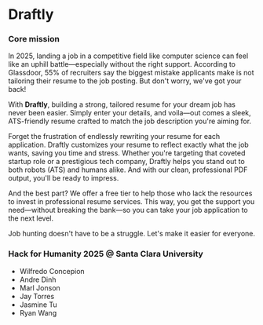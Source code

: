# Draftly

### Core mission

In 2025, landing a job in a competitive field like computer science can feel like an uphill battle—especially without the right support. According to Glassdoor, 55% of recruiters say the biggest mistake applicants make is not tailoring their resume to the job posting. But don't worry, we've got your back!

With <b>Draftly</b>, building a strong, tailored resume for your dream job has never been easier. Simply enter your details, and voila—out comes a sleek, ATS-friendly resume crafted to match the job description you're aiming for.

Forget the frustration of endlessly rewriting your resume for each application. Draftly customizes your resume to reflect exactly what the job wants, saving you time and stress. Whether you're targeting that coveted startup role or a prestigious tech company, Draftly helps you stand out to both robots (ATS) and humans alike. And with our clean, professional PDF output, you'll be ready to impress.

And the best part? We offer a free tier to help those who lack the resources to invest in professional resume services. This way, you get the support you need—without breaking the bank—so you can take your job application to the next level.

Job hunting doesn't have to be a struggle. Let's make it easier for everyone.

### Hack for Humanity 2025 @ Santa Clara University

- Wilfredo Concepion
- Andre Dinh
- Marl Jonson
- Jay Torres
- Jasmine Tu
- Ryan Wang
